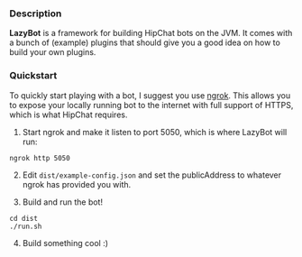 ### Description

**LazyBot** is a framework for building HipChat bots on the JVM. It comes with a bunch of (example) plugins that should give you a good idea on how to build your own plugins.

### Quickstart
To quickly start playing with a bot, I suggest you use [ngrok](https://ngrok.com/). This allows you to expose your locally running bot to the internet with full support of HTTPS, which is what HipChat requires.

1. Start ngrok and make it listen to port 5050, which is where LazyBot will run:
```
ngrok http 5050
```
2. Edit `dist/example-config.json` and set the publicAddress to whatever ngrok has provided you with.

3. Build and run the bot!
```
cd dist
./run.sh
```

4. Build something cool :)